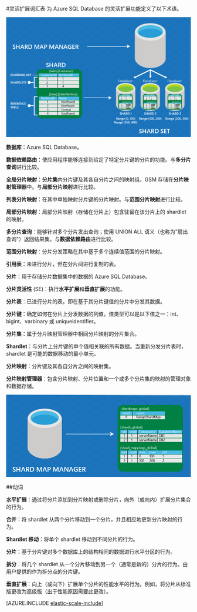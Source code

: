 <properties title="Azure Elastic Scale Glossary" pageTitle="Azure 灵活扩展词汇表" description="用于 Azure SQL Database 的灵活扩展功能的术语解释" metaKeywords="sharding,elastic scale, Azure SQL DB sharding" services="sql-database" documentationCenter="" manager="jhubbard" authors="sidneyh@microsoft.com"/>
<tags ms.service="sql-database"
    ms.date=""
    wacn.date=""
    />

#灵活扩展词汇表
为 Azure SQL Database 的灵活扩展功能定义了以下术语。

![Elastic Scale terms][1]

**数据库**：Azure SQL Database。 

**数据依赖路由**：使应用程序能够连接到给定了特定分片键的分片的功能。与**多分片查询**进行比较。

**全局分片映射**：**分片集**内分片键及其各自分片之间的映射组。GSM 存储在**分片映射管理器**中。与**局部分片映射**进行比较。

**列表分片映射**：在其中单独映射分片键的分片映射。与**范围分片映射**进行比较。   

**局部分片映射**：局部分片映射（存储在分片上）包含驻留在该分片上的 shardlet 的映射。


**多分片查询**：能够针对多个分片发出查询；使用 UNION ALL 语义（也称为"扇出查询"）返回结果集。与**数据依赖路由**进行比较。

**范围分片映射**：分片分发策略在其中基于多个连续值范围的分片映射。 


**引用表**：未进行分片，但在分片间进行复制的表。 

**分片**：用于存储分片数据集中的数据的 Azure SQL Database。 

**分片灵活性** (SE)：执行**水平扩展**和**垂直扩展**的功能。

**分片表**：已进行分片的表，即在基于其分片键值的分片中分发其数据。 

**分片键**：确定如何在分片上分发数据的列值。值类型可以是以下值之一：int、bigint、varbinary 或 uniqueidentifier。 

**分片集**：属于分片映射管理器中相同分片映射的分片集合。  

**Shardlet**：与分片上分片键的单个值相关联的所有数据。当重新分发分片表时，shardlet 是可能的数据移动的最小单元。 

**分片映射**：分片键及其各自分片之间的映射集。

**分片映射管理器**：包含分片映射、分片位置和一个或多个分片集的映射的管理对象和数据存储。

![Mappings][2]


##动词

**水平扩展**：通过将分片添加到分片映射或删除分片，向外（或向内）扩展分片集合的行为。

**合并**：将 shardlet 从两个分片移动到一个分片，并且相应地更新分片映射的行为。

**Shardlet 移动**：将单个 shardlet 移动到不同分片的行为。 

**分片**：基于分片键对多个数据库上的结构相同的数据进行水平分区的行为。

**拆分**：将几个 shardlet 从一个分片移动到另一个（通常是新的）分片的行为。由用户提供的作为拆分点的分片键。

**垂直扩展**：向上（或向下）扩展单个分片的性能水平的行为。例如，将分片从标准版更改为高级版（出于性能原因需要此更改）。 

[AZURE.INCLUDE [elastic-scale-include](../includes/elastic-scale-include.md)]  

<!--Image references-->
[1]: ./media/sql-database-elastic-scale-glossary/glossary.png
[2]: ./media/sql-database-elastic-scale-glossary/mappings.png


